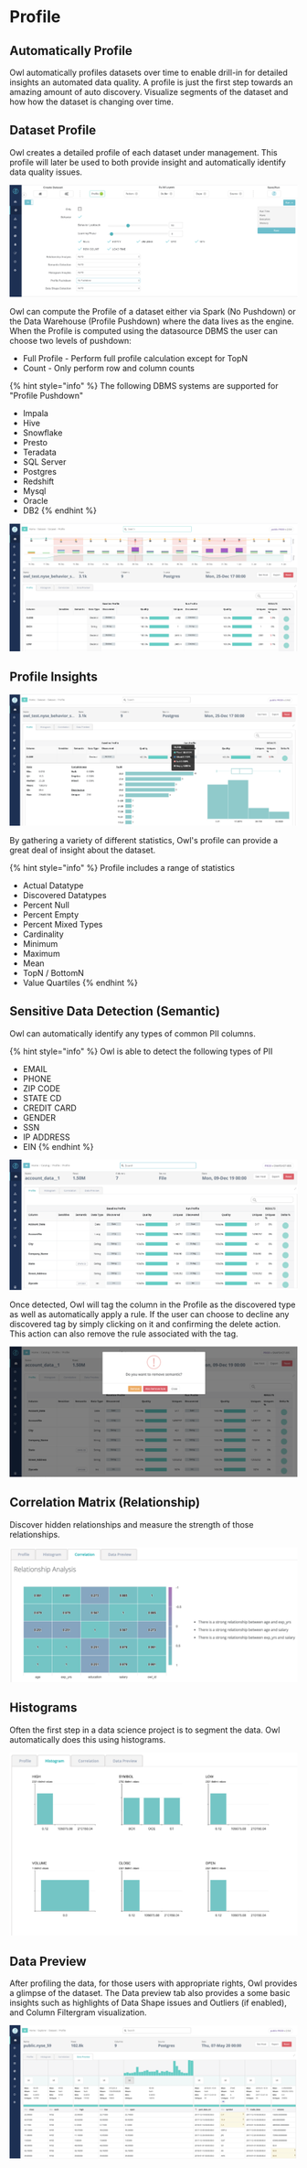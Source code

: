 # Profile

## Automatically Profile

Owl automatically profiles datasets over time to enable drill-in for detailed insights an automated data quality. A profile is just the first step towards an amazing amount of auto discovery. Visualize segments of the dataset and how how the dataset is changing over time.

## Dataset Profile

Owl creates a detailed profile of each dataset under management. This profile will later be used to both provide insight and automatically identify data quality issues.

![](<../../.gitbook/assets/Screen Shot 2020-07-08 at 12.45.19 AM.png>)

Owl can compute the Profile of a dataset either via Spark (No Pushdown) or the Data Warehouse (Profile Pushdown) where the data lives as the engine. When the Profile is computed using the datasource DBMS the user can choose two levels of pushdown: 

* Full Profile - Perform full profile calculation except for TopN 
* Count - Only perform row and column counts

{% hint style="info" %}
The following DBMS systems are supported for "Profile Pushdown"

* Impala 
* Hive 
* Snowflake 
* Presto 
* Teradata 
* SQL Server 
* Postgres 
* Redshift 
* Mysql 
* Oracle 
* DB2 
{% endhint %}

![](<../../.gitbook/assets/Screen Shot 2020-05-07 at 7.28.25 PM.png>)

## Profile Insights

![](<../../.gitbook/assets/Screen Shot 2020-05-07 at 7.33.16 PM.png>)

By gathering a variety of different statistics, Owl's profile can provide a great deal of insight about the dataset.  

{% hint style="info" %}
Profile includes a range of statistics

* Actual Datatype
* Discovered Datatypes
* Percent Null
* Percent Empty
* Percent Mixed Types
* Cardinality
* Minimum
* Maximum
* Mean
* TopN / BottomN
* Value Quartiles
{% endhint %}

## Sensitive Data Detection (Semantic)

Owl can automatically identify any types of common PII columns. 

{% hint style="info" %}
Owl is able to detect the following types of PII

* EMAIL
* PHONE
* ZIP CODE
* STATE CD
* CREDIT CARD
* GENDER
* SSN
* IP ADDRESS
* EIN
{% endhint %}

![](<../../.gitbook/assets/Screen Shot 2020-07-08 at 12.37.10 AM.png>)

Once detected, Owl will tag the column in the Profile as the discovered type as well as automatically apply a rule. If the user can choose to decline any discovered tag by simply clicking on it and confirming the delete action. This action can also remove the rule associated with the tag.

![](<../../.gitbook/assets/Screen Shot 2020-07-08 at 12.39.13 AM.png>)

## Correlation Matrix (Relationship)

Discover hidden relationships and measure the strength of those relationships.

![](../../.gitbook/assets/owl-relationships.png)

## Histograms

Often the first step in a data science project is to segment the data. Owl automatically does this using histograms.

![](../../.gitbook/assets/owl-histogram.png)

## Data Preview

After profiling the data, for those users with appropriate rights, Owl provides a glimpse of the dataset. The Data preview tab also provides a some basic insights such as highlights of Data Shape issues and Outliers (if enabled), and Column Filtergram visualization.

![](<../../.gitbook/assets/Screen Shot 2020-05-07 at 7.57.29 PM.png>)

